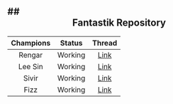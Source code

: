 ##<div align="center">Fantastik Repository</div>
------------------

| Champions  | Status | Thread |
| :----------: | :------: | :----: |
| Rengar     | Working   | [Link](http://botoflegends.com/forum/topic/36823-script-w-vpredictions-rengar-unseen-predator-team-swagelo/) | |
| Lee Sin       | Working   | [Link](http://botoflegends.com/forum/topic/35466-) |
| Sivir       | Working   | [Link](http://botoflegends.com/forum/topic/25016-) |
| Fizz       | Working   | [Link](http://botoflegends.com/forum/topic/40971-) |
